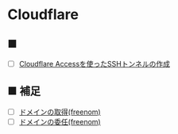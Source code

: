 # Cloudflare
## ■ 
- [ ] [Cloudflare Accessを使ったSSHトンネルの作成](create_ssh_tunnel_using_cloudflare_access)

## ■ 補足
- [ ] [ドメインの取得(freenom)](get_domain_freenom)
- [ ] [ドメインの委任(freenom)](delegate_domain_freenom)

